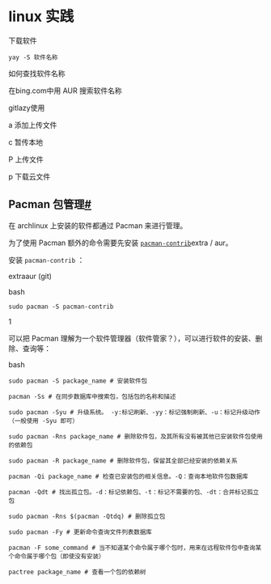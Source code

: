 # linux  实践

下载软件

```
yay -S 软件名称
```

如何查找软件名称

在bing.com中用	AUR 搜索软件名称



gitlazy使用

a	添加上传文件

c	暂传本地

P	上传文件

p	下载云文件







## Pacman 包管理[#](https://arch.icekylin.online/guide/advanced/system-ctl.html#pacman-包管理)

在 archlinux 上安装的软件都通过 Pacman 来进行管理。

为了使用 Pacman 额外的命令需要先安装 [`pacman-contrib`](https://archlinux.org/packages/extra/x86_64/pacman-contrib/)extra / aur。

安装 `pacman-contrib` ：

extraaur (git)

bash

```
sudo pacman -S pacman-contrib
```

1

可以把 Pacman 理解为一个软件管理器（软件管家？），可以进行软件的安装、删除、查询等：

bash

```
sudo pacman -S package_name # 安装软件包

pacman -Ss # 在同步数据库中搜索包，包括包的名称和描述

sudo pacman -Syu # 升级系统。 -y:标记刷新、-yy：标记强制刷新、-u：标记升级动作（一般使用 -Syu 即可）

sudo pacman -Rns package_name # 删除软件包，及其所有没有被其他已安装软件包使用的依赖包

sudo pacman -R package_name # 删除软件包，保留其全部已经安装的依赖关系

pacman -Qi package_name # 检查已安装包的相关信息。-Q：查询本地软件包数据库

pacman -Qdt # 找出孤立包。-d：标记依赖包、-t：标记不需要的包、-dt：合并标记孤立包

sudo pacman -Rns $(pacman -Qtdq) # 删除孤立包

sudo pacman -Fy # 更新命令查询文件列表数据库

pacman -F some_command # 当不知道某个命令属于哪个包时，用来在远程软件包中查询某个命令属于哪个包（即使没有安装）

pactree package_name # 查看一个包的依赖树
```





